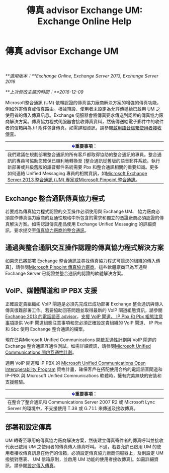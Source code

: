 ﻿---
title: '傳真 advisor Exchange UM: Exchange Online Help'
TOCTitle: 傳真 advisor Exchange UM
ms:assetid: 928a466d-cc0c-4160-bd4c-f0fc76b038d4
ms:mtpsurl: https://technet.microsoft.com/zh-tw/library/Ee364747(v=EXCHG.150)
ms:contentKeyID: 52062372
ms.date: 05/23/2018
mtps_version: v=EXCHG.150
ms.translationtype: MT
---

# 傳真 advisor Exchange UM

 

_**適用版本：**Exchange Online, Exchange Server 2013, Exchange Server 2016_

_**上次修改主題的時間：**2016-12-09_

Microsoft整合通訊 (UM) 依賴認證的傳真協力廠商解決方案的增強的傳真功能，例如外寄傳真或傳真路由。根據預設，使用者未設定為允許傳遞給已啟用 UM 之使用者的傳入傳真訊息。Exchange 伺服器會將傳真要求傳送到認證的傳真協力廠商解決方案。傳真協力程式伺服器會接收傳真資料，然後傳送給電子郵件中的收件者的信箱與為.tif 附件包含傳真。如需詳細資訊，請參閱[啟用語音信箱使用者接收傳真](enable-voice-mail-users-to-receive-faxes-exchange-2013-help.md)。

<table>
<thead>
<tr class="header">
<th><img src="images/Bb124558.important(EXCHG.150).gif" title="重要事項" alt="重要事項" />重要事項：</th>
</tr>
</thead>
<tbody>
<tr class="odd">
<td>我們建議在規劃部署整合通訊的所有客戶都取得協助的整合通訊的專員。整合通訊的專員可協助您確保已順利地轉換至 [整合通訊從舊版的語音郵件系統。執行新部署或升級舊版的語音郵件系統需要 Pbx 和整合通訊相關的重要知識。更多如何連絡 Unified Messaging 專員的相關資訊，如<a href="http://go.microsoft.com/fwlink/p/?linkid=262708">Microsoft Exchange Server 2013 整合通訊 (UM) 專家</a>或<a href="https://go.microsoft.com/fwlink/p/?linkid=261951">Microsoft Pinpoint 整合通訊</a>。</td>
</tr>
</tbody>
</table>


## Exchange 整合通訊傳真協力程式

若要成為傳真協力程式認證的交互操作必須使用與 Exchange UM、 協力廠商必須實作傳真協力廠商的互通性規格中所包含的需求和獨立的憑證廠商必須認證的傳真解決方案。如需認證傳真產品使用 Exchange Unified Messaging 的詳細資訊，要求提交至[傳真協力廠商的整合通訊](mailto:fax-part@microsoft.com)。

## 通過與整合通訊交互操作認證的傳真協力程式解決方案

如果您已將部署 Exchange 整合通訊並尋找傳真協力程式可讓您的組織的傳入傳真\]，請參閱[Microsoft Pinpoint 傳真協力廠商](https://go.microsoft.com/fwlink/p/?linkid=190238)。這些軟體廠商已為互通與 Exchange Server 已認證並整合通訊的認證的軟體解決方案。

## VoIP、媒體閘道和 IP PBX 支援

正確設定貴組織如 VoIP 閘道是必須先完成已成功部署 Exchange 整合通訊與傳入傳真很難部署工作。若要協助回答問題並取得最新的 VoIP 閘道組態資訊，請參閱[Exchange 2013 的電話語音 advisor](telephony-advisor-for-exchange-2013-exchange-2013-help.md)。[支援 VoIP 閘道、 IP Pbx 和 Pbx 組態注意事項](configuration-notes-for-supported-voip-gateways-ip-pbxs-and-pbxs-exchange-2013-help.md)提供 VoIP 閘道組態注意事項和您必須正確設定貴組織的 VoIP 閘道、 IP Pbx 和 Sbc 使用 Exchange 整合通訊的檔案。

現在已與Microsoft Unified Communications 開啟互通性計劃與 VoIP 閘道的 Exchange 整合通訊互通性測試。如需詳細資訊，請參閱[Microsoft Unified Communications 開啟互通性計劃](http://go.microsoft.com/fwlink/p/?linkid=140722)。

適用 VoIP 閘道和 IP PBX 的 [Microsoft Unified Communications Open Interoperability Program](http://go.microsoft.com/fwlink/p/?linkid=140722) 資格計畫，確保客戶在搭配使用合格的電話語音閘道和 IP-PBX 與 Microsoft Unified Communications 軟體時，擁有完美無缺的安裝和支援體驗。

<table>
<thead>
<tr class="header">
<th><img src="images/Bb124558.important(EXCHG.150).gif" title="重要事項" alt="重要事項" />重要事項：</th>
</tr>
</thead>
<tbody>
<tr class="odd">
<td>在整合了整合通訊和 Communications Server 2007 R2 或 Microsoft Lync Server 的環境中，不支援使用 T.38 或 G.711 來傳送及接收傳真。</td>
</tr>
</tbody>
</table>


## 部署和設定傳真

UM 轉寄至專用的傳真協力廠商解決方案，然後建立傳真寄件者的傳真呼叫並接收代表已啟用 UM 之使用者的傳真傳入傳真呼叫。不過，若要允許已啟用 UM 的使用者接收傳真訊息在他們的信箱，必須設定傳真協力廠商伺服器上，及則設定 UM 撥號對應表、 UM 信箱原則，並啟用 UM 功能的使用者接收傳真\]。如需詳細資訊，請參閱[設定傳入傳真](setting-up-incoming-faxing-exchange-2013-help.md)。

